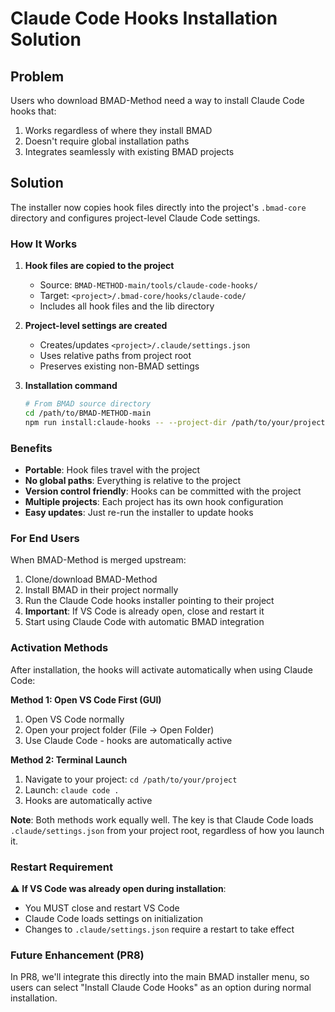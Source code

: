 # Claude Code Hooks Installation Solution

## Problem
Users who download BMAD-Method need a way to install Claude Code hooks that:
1. Works regardless of where they install BMAD
2. Doesn't require global installation paths
3. Integrates seamlessly with existing BMAD projects

## Solution
The installer now copies hook files directly into the project's `.bmad-core` directory and configures project-level Claude Code settings.

### How It Works

1. **Hook files are copied to the project**
   - Source: `BMAD-METHOD-main/tools/claude-code-hooks/`
   - Target: `<project>/.bmad-core/hooks/claude-code/`
   - Includes all hook files and the lib directory

2. **Project-level settings are created**
   - Creates/updates `<project>/.claude/settings.json`
   - Uses relative paths from project root
   - Preserves existing non-BMAD settings

3. **Installation command**
   ```bash
   # From BMAD source directory
   cd /path/to/BMAD-METHOD-main
   npm run install:claude-hooks -- --project-dir /path/to/your/project
   ```

### Benefits
- **Portable**: Hook files travel with the project
- **No global paths**: Everything is relative to the project
- **Version control friendly**: Hooks can be committed with the project
- **Multiple projects**: Each project has its own hook configuration
- **Easy updates**: Just re-run the installer to update hooks

### For End Users
When BMAD-Method is merged upstream:
1. Clone/download BMAD-Method
2. Install BMAD in their project normally
3. Run the Claude Code hooks installer pointing to their project
4. **Important**: If VS Code is already open, close and restart it
5. Start using Claude Code with automatic BMAD integration

### Activation Methods
After installation, the hooks will activate automatically when using Claude Code:

**Method 1: Open VS Code First (GUI)**
1. Open VS Code normally
2. Open your project folder (File → Open Folder)
3. Use Claude Code - hooks are automatically active

**Method 2: Terminal Launch**
1. Navigate to your project: `cd /path/to/your/project`
2. Launch: `claude code .`
3. Hooks are automatically active

**Note**: Both methods work equally well. The key is that Claude Code loads `.claude/settings.json` from your project root, regardless of how you launch it.

### Restart Requirement
⚠️ **If VS Code was already open during installation**:
- You MUST close and restart VS Code
- Claude Code loads settings on initialization
- Changes to `.claude/settings.json` require a restart to take effect

### Future Enhancement (PR8)
In PR8, we'll integrate this directly into the main BMAD installer menu, so users can select "Install Claude Code Hooks" as an option during normal installation.